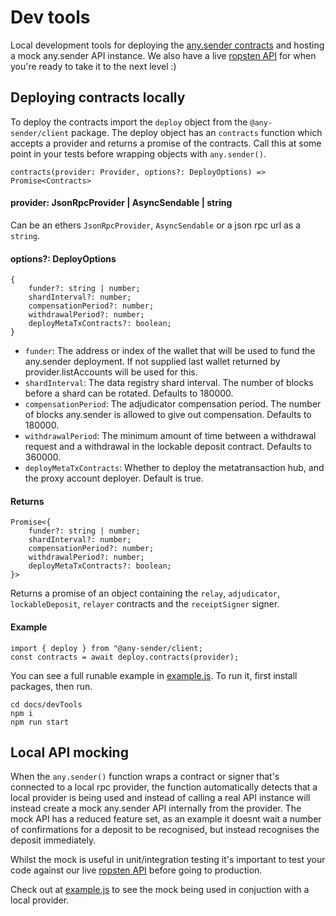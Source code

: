 # Dev tools

Local development tools for deploying the [any.sender contracts](https://github.com/PISAresearch/contracts.any.sender) and hosting a mock any.sender API instance. We also have a live [ropsten API](../addresses.md) for when you're ready to take it to the next level :)

## Deploying contracts locally

To deploy the contracts import the `deploy` object from the `@any-sender/client` package.  The deploy object has an `contracts` function which accepts a provider and returns a promise of the contracts. Call this at some point in your tests before wrapping objects with `any.sender()`.

```
contracts(provider: Provider, options?: DeployOptions) => Promise<Contracts>
```

#### provider: JsonRpcProvider | AsyncSendable | string
Can be an ethers `JsonRpcProvider`, `AsyncSendable` or a json rpc url as a `string`.

#### options?: DeployOptions
```
{
    funder?: string | number;
    shardInterval?: number;
    compensationPeriod?: number;
    withdrawalPeriod?: number;
    deployMetaTxContracts?: boolean;
}
```

* `funder`: The address or index of the wallet that will be used to fund the any.sender deployment. If not supplied last wallet returned by provider.listAccounts will be used for this.
* `shardInterval`: The data registry shard interval. The number of blocks before a shard can be rotated. Defaults to 180000.
* `compensationPeriod`: The adjudicator compensation period. The number of blocks any.sender is allowed to give out compensation. Defaults to 180000.
* `withdrawalPeriod`: The minimum amount of time between a withdrawal request and a withdrawal in the lockable deposit contract. Defaults to 360000.
* `deployMetaTxContracts`: Whether to deploy the metatransaction hub, and the proxy account deployer. Default is true.

#### Returns
```
Promise<{
    funder?: string | number;
    shardInterval?: number;
    compensationPeriod?: number;
    withdrawalPeriod?: number;
    deployMetaTxContracts?: boolean;
}>
```
Returns a promise of an object containing the `relay`, `adjudicator`, `lockableDeposit`, `relayer` contracts and the `receiptSigner` signer.

#### Example
```
import { deploy } from "@any-sender/client;
const contracts = await deploy.contracts(provider);
```
You can see a full runable example in [example.js](./example.js). To run it, first install packages, then run.
```
cd docs/devTools
npm i
npm run start
```

## Local API mocking
When the `any.sender()` function wraps a contract or signer that's connected to a local rpc provider, the function automatically detects that a local provider is being used and instead of calling a real API instance will instead create a mock any.sender API internally from the provider. The mock API has a reduced feature set, as an example it doesnt wait a number of confirmations for a deposit to be recognised, but instead recognises the deposit immediately. 

Whilst the mock is useful in unit/integration testing it's important to test your code against our live [ropsten API](../addresses.md) before going to production. 

Check out at [example.js](./example.js) to see the mock being used in conjuction with a local provider.
